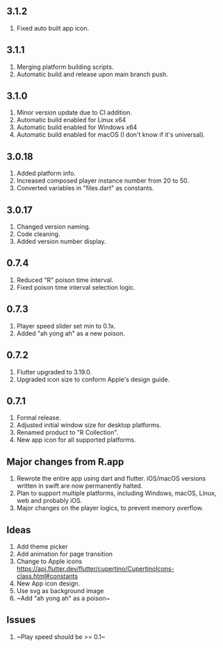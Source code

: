 ## 3.1.2

1. Fixed auto built app icon.

## 3.1.1

1. Merging platform building scripts.
1. Automatic build and release upon main branch push.

## 3.1.0

1. Minor version update due to CI addition.
1. Automatic build enabled for Linux x64
1. Automatic build enabled for Windows x64
1. Automatic build enabled for macOS (I don't know if it's universal).

## 3.0.18

1. Added platform info.
1. Increased composed player instance number from 20 to 50.
1. Converted variables in "files.dart" as constants.

## 3.0.17

1. Changed version naming.
1. Code cleaning.
1. Added version number display.

## 0.7.4

1. Reduced "R" poison time interval.
1. Fixed poison time interval selection logic.

## 0.7.3

1. Player speed slider set min to 0.1x.
1. Added "ah yong ah" as a new poison.

## 0.7.2

1. Flutter upgraded to 3.19.0.
1. Upgraded icon size to conform Apple's design guide.

## 0.7.1

1. Formal release.
1. Adjusted initial window size for desktop platforms.
1. Renamed product to "R Collection".
1. New app icon for all supported platforms.

## Major changes from R.app

1. Rewrote the entire app using dart and flutter. iOS/macOS versions written in swift are now permanently halted.
1. Plan to support multiple platforms, including Windows, macOS, Linux, web and probably iOS.
1. Major changes on the player logics, to prevent memory overflow.

## Ideas

1. Add theme picker
1. Add animation for page transition
1. Change to Apple icons https://api.flutter.dev/flutter/cupertino/CupertinoIcons-class.html#constants
1. New App icon design.
1. Use svg as background image
1. ~Add "ah yong ah" as a poison~

## Issues

1. ~Play speed should be >= 0.1~

